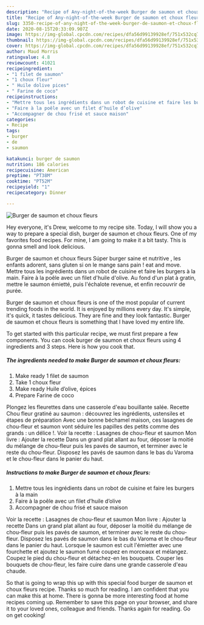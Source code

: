 ```yaml
---
description: "Recipe of Any-night-of-the-week Burger de saumon et choux fleurs"
title: "Recipe of Any-night-of-the-week Burger de saumon et choux fleurs"
slug: 3350-recipe-of-any-night-of-the-week-burger-de-saumon-et-choux-fleurs
date: 2020-08-15T20:33:09.907Z
image: https://img-global.cpcdn.com/recipes/dfa56d99139928ef/751x532cq70/burger-de-saumon-et-choux-fleurs-photo-principale-de-la-recette.jpg
thumbnail: https://img-global.cpcdn.com/recipes/dfa56d99139928ef/751x532cq70/burger-de-saumon-et-choux-fleurs-photo-principale-de-la-recette.jpg
cover: https://img-global.cpcdn.com/recipes/dfa56d99139928ef/751x532cq70/burger-de-saumon-et-choux-fleurs-photo-principale-de-la-recette.jpg
author: Maud Morris
ratingvalue: 4.8
reviewcount: 41021
recipeingredient:
- "1 filet de saumon"
- "1 choux fleur"
- " Huile dolive pices"
- " Farine de coco"
recipeinstructions:
- "Mettre tous les ingrédients dans un robot de cuisine et faire les burgers à la main"
- "Faire à la poêle avec un filet d’huile d’olive"
- "Accompagner de chou frisé et sauce maison"
categories:
- Recipe
tags:
- burger
- de
- saumon

katakunci: burger de saumon 
nutrition: 186 calories
recipecuisine: American
preptime: "PT38M"
cooktime: "PT52M"
recipeyield: "1"
recipecategory: Dinner

---
```



![Burger de saumon et choux fleurs](https://img-global.cpcdn.com/recipes/dfa56d99139928ef/751x532cq70/burger-de-saumon-et-choux-fleurs-photo-principale-de-la-recette.jpg)

Hey everyone, it's Drew, welcome to my recipe site. Today, I will show you a way to prepare a special dish, burger de saumon et choux fleurs. One of my favorites food recipes. For mine, I am going to make it a bit tasty. This is gonna smell and look delicious.

Burger de saumon et choux fleurs Súper burger saine et nutritive , les enfants adorent, sans gluten si on le mange sans pain ! eat and move. Mettre tous les ingrédients dans un robot de cuisine et faire les burgers à la main. Faire à la poêle avec un filet d&#39;huile d&#39;olive. Au fond d&#39;un plat à gratin, mettre le saumon émietté, puis l&#39;échalote revenue, et enfin recouvrir de purée.

Burger de saumon et choux fleurs is one of the most popular of current trending foods in the world. It is enjoyed by millions every day. It's simple, it's quick, it tastes delicious. They are fine and they look fantastic. Burger de saumon et choux fleurs is something that I have loved my entire life.


To get started with this particular recipe, we must first prepare a few components. You can cook burger de saumon et choux fleurs using 4 ingredients and 3 steps. Here is how you cook that.

<!--inarticleads1-->

##### The ingredients needed to make Burger de saumon et choux fleurs:

1. Make ready 1 filet de saumon
1. Take 1 choux fleur
1. Make ready  Huile d’olive, épices
1. Prepare  Farine de coco


Plongez les fleurettes dans une casserole d&#39;eau bouillante salée. Recette Chou fleur gratiné au saumon : découvrez les ingrédients, ustensiles et étapes de préparation Avec une bonne béchamel maison, ces lasagnes de chou-fleur et saumon vont séduire les papilles des petits comme des grands : un délice !. Voir la recette : Lasagnes de chou-fleur et saumon Mon livre : Ajouter la recette Dans un grand plat allant au four, déposer la moitié du mélange de chou-fleur puis les pavés de saumon, et terminer avec le reste du chou-fleur. Disposez les pavés de saumon dans le bas du Varoma et le chou-fleur dans le panier du haut. 

<!--inarticleads2-->

##### Instructions to make Burger de saumon et choux fleurs:

1. Mettre tous les ingrédients dans un robot de cuisine et faire les burgers à la main
1. Faire à la poêle avec un filet d’huile d’olive
1. Accompagner de chou frisé et sauce maison


Voir la recette : Lasagnes de chou-fleur et saumon Mon livre : Ajouter la recette Dans un grand plat allant au four, déposer la moitié du mélange de chou-fleur puis les pavés de saumon, et terminer avec le reste du chou-fleur. Disposez les pavés de saumon dans le bas du Varoma et le chou-fleur dans le panier du haut. Lorsque le saumon est cuit l&#39;émietter avec une fourchette et ajoutez le saumon fumé coupez en morceaux et mélangez. Coupez le pied du chou-fleur et détachez-en les bouquets. Couper les bouquets de chou-fleur, les faire cuire dans une grande casserole d&#39;eau chaude. 

So that is going to wrap this up with this special food burger de saumon et choux fleurs recipe. Thanks so much for reading. I am confident that you can make this at home. There is gonna be more interesting food at home recipes coming up. Remember to save this page on your browser, and share it to your loved ones, colleague and friends. Thanks again for reading. Go on get cooking!
